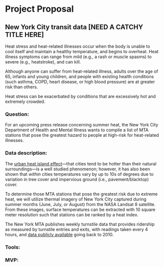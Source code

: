 # Project Proposal
## New York City transit data [NEED A CATCHY TITLE HERE]

Heat stress and heat-related illnesses occur when the body is unable to cool itself and maintain a healthy temperature, and begins to overheat. Heat illness symptoms can range from mild (e.g., a rash or muscle spasms) to severe (e.g., heatstroke), and can kill.

Although anyone can suffer from heat-related illness, adults over the age of 65, infants and young children, and people with existing health conditions (such asthma, COPD, heart disease, or high blood pressure) are at greater risk than others.

Heat stress can be exacerbated by conditions that are excessively hot and extremely crowded.

### Question:

For an upcoming press release concerning summer heat, the New York City Department of Health and Mental Illness wants to compile a list of MTA stations that pose the greatest hazard to people at high-risk for heat-related illnesses.

### Data description:

The [urban heat island effect](https://scied.ucar.edu/learning-zone/climate-change-impacts/urban-heat-islands)&mdash;that cities tend to be hotter than their natural surroundings&mdash;is a well studied phenomenon; however, it has also been shown that *within* cities temperatures vary by up to 10s of degrees due to variation in tree cover and impervious ground (i.e., pavement/blacktop) cover.

To determine those MTA stations that pose the greatest risk due to extreme heat, we will utilize thermal imagery of New York City captured during summer months (June, July, or August) from the NASA Landsat 8 satellite. From these images, surface temperatures can be extracted with 10 square meter resolution such that stations can be ranked by a heat index.

The New York MTA publishes weekly turnstile data that provides ridership as measured by turnstile entries and exits, with readings taken every 4 hours, and [data publicly available](http://web.mta.info/developers/turnstile.html) going back to 2010.


### Tools:


### MVP:
